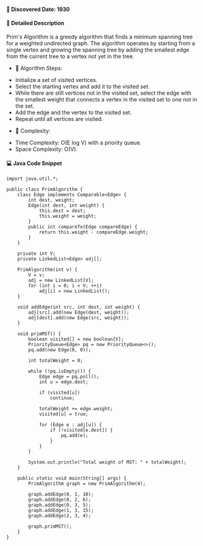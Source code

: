 #### 📅 Discovered Date: 1930
#### 📃 Detailed Description
Prim's Algorithm is a greedy algorithm that finds a minimum spanning tree for a weighted undirected graph. The algorithm operates by starting from a single vertex and growing the spanning tree by adding the smallest edge from the current tree to a vertex not yet in the tree.

* 🔹 Algorithm Steps:
- Initialize a set of visited vertices.
- Select the starting vertex and add it to the visited set.
- While there are still vertices not in the visited set, select the edge with the smallest weight that connects a vertex in the visited set to one not in the set.
- Add the edge and the vertex to the visited set.
- Repeat until all vertices are visited.

* 🔹 Complexity:
- Time Complexity: O(E log V) with a priority queue.
- Space Complexity: O(V).

#### 💻 Java Code Snippet
```
import java.util.*;

public class PrimAlgorithm {
    class Edge implements Comparable<Edge> {
        int dest, weight;
        Edge(int dest, int weight) {
            this.dest = dest;
            this.weight = weight;
        }
        public int compareTo(Edge compareEdge) {
            return this.weight - compareEdge.weight;
        }
    }

    private int V;
    private LinkedList<Edge> adj[];

    PrimAlgorithm(int v) {
        V = v;
        adj = new LinkedList[V];
        for (int i = 0; i < V; ++i)
            adj[i] = new LinkedList();
    }

    void addEdge(int src, int dest, int weight) {
        adj[src].add(new Edge(dest, weight));
        adj[dest].add(new Edge(src, weight));
    }

    void primMST() {
        boolean visited[] = new boolean[V];
        PriorityQueue<Edge> pq = new PriorityQueue<>();
        pq.add(new Edge(0, 0));

        int totalWeight = 0;

        while (!pq.isEmpty()) {
            Edge edge = pq.poll();
            int u = edge.dest;

            if (visited[u])
                continue;

            totalWeight += edge.weight;
            visited[u] = true;

            for (Edge e : adj[u]) {
                if (!visited[e.dest]) {
                    pq.add(e);
                }
            }
        }

        System.out.println("Total weight of MST: " + totalWeight);
    }

    public static void main(String[] args) {
        PrimAlgorithm graph = new PrimAlgorithm(4);

        graph.addEdge(0, 1, 10);
        graph.addEdge(0, 2, 6);
        graph.addEdge(0, 3, 5);
        graph.addEdge(1, 3, 15);
        graph.addEdge(2, 3, 4);

        graph.primMST();
    }
}
